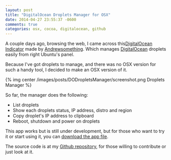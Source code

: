 ```yaml
---
layout: post
title: "DigitalOcean Droplets Manager for OSX"
date: 2014-04-27 23:55:37 -0600
comments: true
categories: osx, cocoa, digitalocean, github
---
```



A couple days ago, browsing the web, I came across this[DigitalOcean Indicator](http://blog.andrewsomething.com/2014/04/25/digitalocean-indicator-release/) made by [Andrewsomething](http://blog.andrewsomething.com). Which manages [DigitalOcean](https://www.digitalocean.com) droplets easily from right Ubuntu's panel.

Because I've got droplets to manage, and there was no OSX version for such a handy tool, I decided to make an OSX version of it.

{% img center /images/posts/DODropletsManager/screenshot.png Droplets Manager %}

So far, the manager does the following: 

 - List droplets
 - Show each droplets status, IP address, distro and region
 - Copy droplet's IP address to clipboard
 - Reboot, shutdown and power on droplets


This app works but is still under development, but for those who want to try it or start using it, you can [download the app file](http://bit.ly/QOpaBs).

The source code is at my [Github repository](https://github.com/deivuh/DODropletManager-OSX), for those willing to contribute or just look at it.
